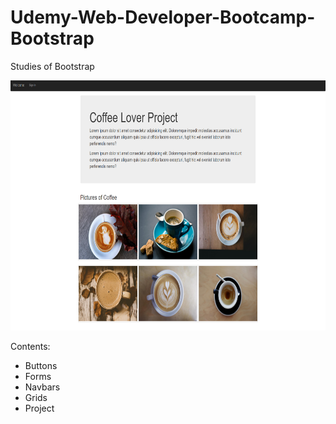 # Udemy-Web-Developer-Bootcamp-Bootstrap
Studies of Bootstrap

<img src="images/BOOTSTRAP.png" height="400" alt="BOOTSTRAP">

Contents:

- Buttons
- Forms
- Navbars
- Grids
- Project
